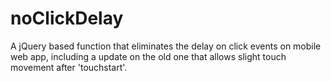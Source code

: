 # noClickDelay
A jQuery based function that eliminates the delay on click events on mobile web app, including a update on the old one that allows slight touch movement after 'touchstart'.
